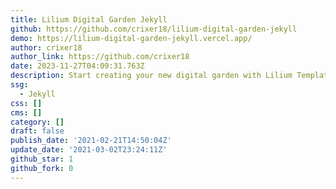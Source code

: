 ```yaml
---
title: Lilium Digital Garden Jekyll
github: https://github.com/crixer18/lilium-digital-garden-jekyll
demo: https://lilium-digital-garden-jekyll.vercel.app/
author: crixer18
author_link: https://github.com/crixer18
date: 2023-11-27T04:09:31.763Z
description: Start creating your new digital garden with Lilium Template for Jekyll.
ssg:
  - Jekyll
css: []
cms: []
category: []
draft: false
publish_date: '2021-02-21T14:50:04Z'
update_date: '2021-03-02T23:24:11Z'
github_star: 1
github_fork: 0
---
```

